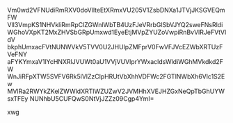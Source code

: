 Vm0wd2VFNUdiRmRXV0doVllteEtXRmxVU205V1ZsbDNXa1JTVjJKSGVEQmFW
Vll3VmpKS1NHVkliRmRpClZGWnlWbTB4UzFJeVRrbGlSbVJYQ2sweFNsRldi
WGhoVXpKT2MxZHVSbGRpUmxwd1EyeEtjMVpZYUZoVwpiRnBvVlRJeFVtVldV
bkphUmxacFVtNUNWVkV5TVV0U2JHUlpZMFprV0FwVFJVcEZWbXRTUzFVeFNY
aFYKYmxaV1lYcHNXRlJVUWt0aU1VVjVUVlprYWxacldsWldiWGhMVkdkd2FW
WnJiRFpXTW5SVFV6Rk5lVlZzClpHRUtVbXhhVDFWc2FGTlNWbXh6Vlc1S2Ew
MVlRa2RWYkZKelZWWldXRTlWZUZwV2JVMHhXVEJHZGxNeQpTbGhUYWsxTFEy
NUNhbU5CUFQwS0NtVjJZZz09Cgp4YmI=

xwg